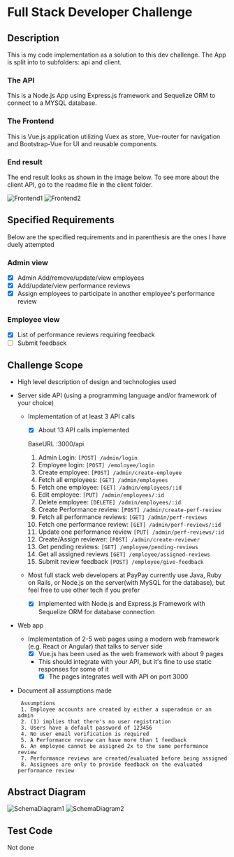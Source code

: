 
# Full Stack Developer Challenge

## Description
This is my code implementation as a solution to this dev challenge. The App is split into to subfolders: api and client. 

### The API 
This is a Node.js App using Express.js framework and Sequelize ORM to connect to a MYSQL database.

### The Frontend
This is Vue.js application utilizing Vuex as store, Vue-router for navigation and Bootstrap-Vue for UI and reusable components.

### End result 
The end result looks as shown in the image below. To see more about the client API, go to the readme file in the client folder.

![Frontend1](https://dl.dropbox.com/s/jtsjhtneaa6enjb/pp1.png?dl=0=250x250)
![Frontend2](https://dl.dropbox.com/s/accvak9kt5a3qeq/pp2.png?dl=0=250x250)

## Specified Requirements
Below are the specified requirements and in parenthesis are the ones I have duely attempted
### Admin view
- [x] Admin Add/remove/update/view employees
- [x] Add/update/view performance reviews 
- [x] Assign employees to participate in another employee's performance review

### Employee view
- [x] List of performance reviews requiring feedback
- [ ] Submit feedback

## Challenge Scope
* High level description of design and technologies used

* Server side API (using a programming language and/or framework of your choice)
  * Implementation of at least 3 API calls
    - [x] About 13 API calls implemented

    BaseURL :3000/api
    1. Admin Login: `[POST] /admin/login`
    2. Employee login: `[POST] /emoloyee/login`
    3. Create employee: `[POST] /admin/create-employee`
    4. Fetch all employees: `[GET] /admin/employees`
    5. Fetch one employee: `[GET] /admin/employees/:id`
    6. Edit employee: `[PUT] /admin/employees/:id`
    7. Delete employee: `[DELETE] /admin/employees/:id`
    8. Create Performance review: `[POST] /admin/create-perf-review`
    9. Fetch all performance reviews: `[GET] /admin/perf-reviews`
    10. Fetch one performance review: `[GET] /admin/perf-reviews/:id`
    11. Update one performance review `[PUT] /admin/perf-reviews/:id`
    12. Create/Assign reviewer: `[POST] /admin/create-reviewer`
    13. Get pending reviews: `[GET] /employee/pending-reviews`
    14. Get all assigned reviews `[GET] /employee/assigned-reviews`
    15. Submit review feedback `[POST] /employee/give-feedback`
    
  * Most full stack web developers at PayPay currently use Java, Ruby on Rails, or Node.js on the server(with MySQL for the database), but feel free to use other tech if you prefer
    - [x] Implemented with Node.js and Express.js Framework with Sequelize ORM for database connection
* Web app
  * Implementation of 2-5 web pages using a modern web framework (e.g. React or Angular) that talks to server side
     - [x] Vue.js has been used as the web framework with about 9 pages
    * This should integrate with your API, but it's fine to use static responses for some of it 
       - [x] The pages integrates well with API on port 3000
* Document all assumptions made
   ```
    Assumptions
    1. Employee accounts are created by either a superadmin or an admin
    2. (1) implies that there's no user registration
    3. Users have a default password of 123456
    4. No user email verification is required
    5. A Performance review can have more than 1 feedback
    6. An employee cannot be assigned 2x to the same performance review
    7. Performance reviews are created/evaluated before being assigned
    8. Assignees are only to provide feedback on the evaluated performance review
   ```
## Abstract Diagram
![SchemaDiagram1](https://dl.dropbox.com/s/wrl93ywncb42g8x/Paypay-2.png?dl=0=250x250)
![SchemaDiagram2](https://dl.dropbox.com/s/wg77eo4rsmh7kb6/paypay-schema.png?dl=0=250x250)

## Test Code
Not done
